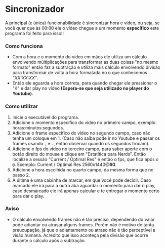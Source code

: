 
# Sincronizador
A principal (e única) funcionabilidade é sincronizar hora e vídeo, ou seja, se você quer que às 00:00 ele o vídeo chegue a um momento **específico** este programa foi feito para isso!!

### Como funciona
- Com a hora e o momento do vídeo em mãos ele utiliza um cálculo envolvendo múltiplicações para transformar as duas coisas "no mesmo formato" então faz a subtração e utiliza mais cálculo envolvendo divisão para transformar de volta a hora formatada no o que conhecemos *"XX:XX:XX"*.
- Então ele aguarda a hora correta, para quando chegar ele pressionar o "K" e dar play no vídeo **(Espera-se que seja utilizado no player do Youtube)**.

### Como utilizar
1. Inicie o executável do programa.
2. Adicione o momento específico do vídeo no primeiro campo, exemplo: horas:minutos:segundos.
3. Adicione o frame específico do vídeo no segundo campo, caso não tenha um coloque em 1. (Caso não saíba pode ir no Youtube e passar os frames usando `,` e `.`, então observar quando os segundos trocam).
4. Adicione o fps do vídeo no terceiro campo, para saber aperte com o botão direito do mouse e clique em "Estatítica para Nerds". Então localize a sessão "Current / Optimal Res" e então o fps, que fica após o `@`. Exemplo: Current / Optimal Res 2560x1440@**60**.
5. Adicione a hora escolhida no quarto campo, da mesma forma que no passo 2.
6. A última é uma caixinha de marcar, em que você pode decidir. Caso marcado ele irá para a outra aba aguardar o momento para dar o play, caso desmarcado ele irá apenas calcular e te entregar o momento certo para dar o play.

### Aviso
- O cálculo envolvendo frames não é tão preciso, dependendo do valor pode adiantar ou atrasar alguns frames. Porém não é motivo de tanta preucupação, já que o adiantamento ou atraso não é tão perceptível a visão humana. Acredito que isso aconteça pela divisão que ocorre durante o cálculo após a subtração.
